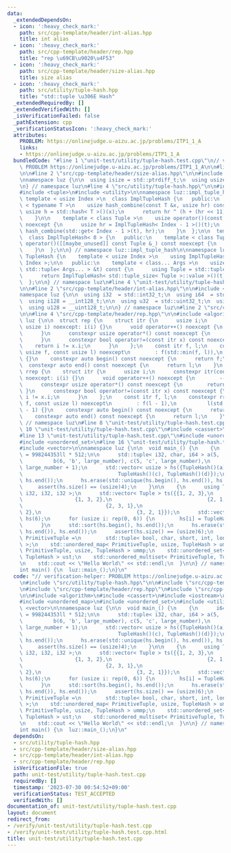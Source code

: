 ```yaml
---
data:
  _extendedDependsOn:
  - icon: ':heavy_check_mark:'
    path: src/cpp-template/header/int-alias.hpp
    title: int alias
  - icon: ':heavy_check_mark:'
    path: src/cpp-template/header/rep.hpp
    title: "rep \u69CB\u9020\u4F53"
  - icon: ':heavy_check_mark:'
    path: src/cpp-template/header/size-alias.hpp
    title: size alias
  - icon: ':heavy_check_mark:'
    path: src/utility/tuple-hash.hpp
    title: "std::tuple \u306E Hash"
  _extendedRequiredBy: []
  _extendedVerifiedWith: []
  _isVerificationFailed: false
  _pathExtension: cpp
  _verificationStatusIcon: ':heavy_check_mark:'
  attributes:
    PROBLEM: https://onlinejudge.u-aizu.ac.jp/problems/ITP1_1_A
    links:
    - https://onlinejudge.u-aizu.ac.jp/problems/ITP1_1_A
  bundledCode: "#line 1 \"unit-test/utility/tuple-hash.test.cpp\"\n// verification-helper:\
    \ PROBLEM https://onlinejudge.u-aizu.ac.jp/problems/ITP1_1_A\n\n#line 2 \"src/utility/tuple-hash.hpp\"\
    \n\n#line 2 \"src/cpp-template/header/size-alias.hpp\"\n\n#include <cstddef>\n\
    \nnamespace luz {\n\n  using isize = std::ptrdiff_t;\n  using usize = std::size_t;\n\
    \n} // namespace luz\n#line 4 \"src/utility/tuple-hash.hpp\"\n\n#include <functional>\n\
    #include <tuple>\n#include <utility>\n\nnamespace luz::impl_tuple_hash {\n\n \
    \ template < usize Index >\n  class ImplTupleHash {\n   public:\n    template\
    \ < typename T >\n    usize hash_combine(const T &x, usize hr) const {\n     \
    \ usize h = std::hash< T >()(x);\n      return hr ^ (h + (hr << 11) + (hr >> 13));\n\
    \    }\n\n    template < class Tuple >\n    usize operator()(const Tuple &t) const\
    \ noexcept {\n      usize hr = ImplTupleHash< Index - 1 >()(t);\n      return\
    \ hash_combine(std::get< Index - 1 >(t), hr);\n    }\n  };\n\n  template <>\n\
    \  class ImplTupleHash< 0 > {\n   public:\n    template < class Tuple >\n    usize\
    \ operator()([[maybe_unused]] const Tuple &_) const noexcept {\n      return 0;\n\
    \    }\n  };\n\n} // namespace luz::impl_tuple_hash\n\nnamespace luz {\n\n  class\
    \ TupleHash {\n    template < usize Index >\n    using ImplTupleHash = impl_tuple_hash::ImplTupleHash<\
    \ Index >;\n\n   public:\n    template < class... Args >\n    usize operator()(const\
    \ std::tuple< Args... > &t) const {\n      using Tuple = std::tuple< Args... >;\n\
    \      return ImplTupleHash< std::tuple_size< Tuple >::value >()(t);\n    }\n\
    \  };\n\n} // namespace luz\n#line 4 \"unit-test/utility/tuple-hash.test.cpp\"\
    \n\n#line 2 \"src/cpp-template/header/int-alias.hpp\"\n\n#include <cstdint>\n\n\
    namespace luz {\n\n  using i32  = std::int32_t;\n  using i64  = std::int64_t;\n\
    \  using i128 = __int128_t;\n\n  using u32  = std::uint32_t;\n  using u64  = std::uint64_t;\n\
    \  using u128 = __uint128_t;\n\n} // namespace luz\n#line 2 \"src/cpp-template/header/rep.hpp\"\
    \n\n#line 4 \"src/cpp-template/header/rep.hpp\"\n\n#include <algorithm>\n\nnamespace\
    \ luz {\n\n  struct rep {\n    struct itr {\n      usize i;\n      constexpr itr(const\
    \ usize i) noexcept: i(i) {}\n      void operator++() noexcept {\n        ++i;\n\
    \      }\n      constexpr usize operator*() const noexcept {\n        return i;\n\
    \      }\n      constexpr bool operator!=(const itr x) const noexcept {\n    \
    \    return i != x.i;\n      }\n    };\n    const itr f, l;\n    constexpr rep(const\
    \ usize f, const usize l) noexcept\n        : f(std::min(f, l)),\n          l(l)\
    \ {}\n    constexpr auto begin() const noexcept {\n      return f;\n    }\n  \
    \  constexpr auto end() const noexcept {\n      return l;\n    }\n  };\n\n  struct\
    \ rrep {\n    struct itr {\n      usize i;\n      constexpr itr(const usize i)\
    \ noexcept: i(i) {}\n      void operator++() noexcept {\n        --i;\n      }\n\
    \      constexpr usize operator*() const noexcept {\n        return i;\n     \
    \ }\n      constexpr bool operator!=(const itr x) const noexcept {\n        return\
    \ i != x.i;\n      }\n    };\n    const itr f, l;\n    constexpr rrep(const usize\
    \ f, const usize l) noexcept\n        : f(l - 1),\n          l(std::min(f, l)\
    \ - 1) {}\n    constexpr auto begin() const noexcept {\n      return f;\n    }\n\
    \    constexpr auto end() const noexcept {\n      return l;\n    }\n  };\n\n}\
    \ // namespace luz\n#line 8 \"unit-test/utility/tuple-hash.test.cpp\"\n\n#line\
    \ 10 \"unit-test/utility/tuple-hash.test.cpp\"\n#include <cassert>\n#include <iostream>\n\
    #line 13 \"unit-test/utility/tuple-hash.test.cpp\"\n#include <unordered_map>\n\
    #include <unordered_set>\n#line 16 \"unit-test/utility/tuple-hash.test.cpp\"\n\
    #include <vector>\n\nnamespace luz {\n\n  void main_() {\n    {\n      i64 large_number\
    \ = 998244353ll * 512;\n\n      std::tuple< i32, char, i64 > a(5, 'b', large_number),\n\
    \          b(6, 'b', large_number), c(5, 'c', large_number),\n          d(5, 'b',\
    \ large_number + 1);\n      std::vector< usize > hs({TupleHash()(a), TupleHash()(b),\n\
    \                               TupleHash()(c), TupleHash()(d)});\n      std::sort(hs.begin(),\
    \ hs.end());\n      hs.erase(std::unique(hs.begin(), hs.end()), hs.end());\n \
    \     assert(hs.size() == (usize)4);\n    }\n\n    {\n      using Tuple = std::tuple<\
    \ i32, i32, i32 >;\n      std::vector< Tuple > ts({{1, 2, 3},\n              \
    \                 {1, 3, 2},\n                               {2, 1, 3},\n    \
    \                           {2, 3, 1},\n                               {3, 1,\
    \ 2},\n                               {3, 2, 1}});\n      std::vector< usize >\
    \ hs(6);\n      for (usize i: rep(0, 6)) {\n        hs[i] = TupleHash()(ts[i]);\n\
    \      }\n      std::sort(hs.begin(), hs.end());\n      hs.erase(std::unique(hs.begin(),\
    \ hs.end()), hs.end());\n      assert(hs.size() == (usize)6);\n    }\n\n    using\
    \ PrimitiveTuple =\n        std::tuple< bool, char, short, int, long, long long\
    \ >;\n    std::unordered_map< PrimitiveTuple, usize, TupleHash > ump;\n    std::unordered_multimap<\
    \ PrimitiveTuple, usize, TupleHash > ummp;\n    std::unordered_set< PrimitiveTuple,\
    \ TupleHash > ust;\n    std::unordered_multiset< PrimitiveTuple, TupleHash > umst;\n\
    \n    std::cout << \"Hello World\" << std::endl;\n  }\n\n} // namespace luz\n\n\
    int main() {\n  luz::main_();\n}\n"
  code: "// verification-helper: PROBLEM https://onlinejudge.u-aizu.ac.jp/problems/ITP1_1_A\n\
    \n#include \"src/utility/tuple-hash.hpp\"\n\n#include \"src/cpp-template/header/int-alias.hpp\"\
    \n#include \"src/cpp-template/header/rep.hpp\"\n#include \"src/cpp-template/header/size-alias.hpp\"\
    \n\n#include <algorithm>\n#include <cassert>\n#include <iostream>\n#include <tuple>\n\
    #include <unordered_map>\n#include <unordered_set>\n#include <utility>\n#include\
    \ <vector>\n\nnamespace luz {\n\n  void main_() {\n    {\n      i64 large_number\
    \ = 998244353ll * 512;\n\n      std::tuple< i32, char, i64 > a(5, 'b', large_number),\n\
    \          b(6, 'b', large_number), c(5, 'c', large_number),\n          d(5, 'b',\
    \ large_number + 1);\n      std::vector< usize > hs({TupleHash()(a), TupleHash()(b),\n\
    \                               TupleHash()(c), TupleHash()(d)});\n      std::sort(hs.begin(),\
    \ hs.end());\n      hs.erase(std::unique(hs.begin(), hs.end()), hs.end());\n \
    \     assert(hs.size() == (usize)4);\n    }\n\n    {\n      using Tuple = std::tuple<\
    \ i32, i32, i32 >;\n      std::vector< Tuple > ts({{1, 2, 3},\n              \
    \                 {1, 3, 2},\n                               {2, 1, 3},\n    \
    \                           {2, 3, 1},\n                               {3, 1,\
    \ 2},\n                               {3, 2, 1}});\n      std::vector< usize >\
    \ hs(6);\n      for (usize i: rep(0, 6)) {\n        hs[i] = TupleHash()(ts[i]);\n\
    \      }\n      std::sort(hs.begin(), hs.end());\n      hs.erase(std::unique(hs.begin(),\
    \ hs.end()), hs.end());\n      assert(hs.size() == (usize)6);\n    }\n\n    using\
    \ PrimitiveTuple =\n        std::tuple< bool, char, short, int, long, long long\
    \ >;\n    std::unordered_map< PrimitiveTuple, usize, TupleHash > ump;\n    std::unordered_multimap<\
    \ PrimitiveTuple, usize, TupleHash > ummp;\n    std::unordered_set< PrimitiveTuple,\
    \ TupleHash > ust;\n    std::unordered_multiset< PrimitiveTuple, TupleHash > umst;\n\
    \n    std::cout << \"Hello World\" << std::endl;\n  }\n\n} // namespace luz\n\n\
    int main() {\n  luz::main_();\n}\n"
  dependsOn:
  - src/utility/tuple-hash.hpp
  - src/cpp-template/header/size-alias.hpp
  - src/cpp-template/header/int-alias.hpp
  - src/cpp-template/header/rep.hpp
  isVerificationFile: true
  path: unit-test/utility/tuple-hash.test.cpp
  requiredBy: []
  timestamp: '2023-07-30 00:54:52+09:00'
  verificationStatus: TEST_ACCEPTED
  verifiedWith: []
documentation_of: unit-test/utility/tuple-hash.test.cpp
layout: document
redirect_from:
- /verify/unit-test/utility/tuple-hash.test.cpp
- /verify/unit-test/utility/tuple-hash.test.cpp.html
title: unit-test/utility/tuple-hash.test.cpp
---
```

